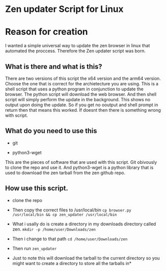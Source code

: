 # Zen updater Script for Linux

# Reason for creation

I wanted a simple universal way to update the zen browser in linux that automated the proccess. Therefore the Zen updater script was born. 

## What is there and what is this? 
There are two versions of this script the x64 version and the arm64 version. Choose the one that is correct for the archietecture you are using. This is a shell script that uses a python program in conjunction to update the browser. The python script will download the web browser. And then shell script will simply perform the update in the background. This shows no output upon doing the update. So if you get no ooutput and shell prompt in return then that means this worked. If doesnt then there is something wrong with script.  

## What do you need to use this

- git 

- python3-wget

This are the pieces of software that are used with this script. Git obivously to clone the repo and use it. 
And python3-wget is a python library that is used to download the zen tarball from the zen github repo. 

## How use this script.
- clone the repo

- Then copy the correct files to /usr/local/bin
`cp browser.py /usr/local/bin && cp zen_updater /usr/local/bin`
- What i usally do is create a directory in my downloads directory called zen.
`mkdir -p /home/user/Downloads/zen`

- Then i change to that path 
`cd /home/user/Downloads/zen`

- Then run 
`zen_updater`

* Just to note this will download the tarball to the current directory so you might want to create a directory to store all the tarballs in*


